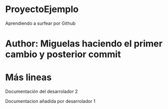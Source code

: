 # ProyectoEjemplo
Aprendiendo a surfear por Github
# Author: Miguelas haciendo el primer cambio y posterior commit
# Más lineas

Documentación del desarrolador 2

Documentacion añadida por desarrolador 1

